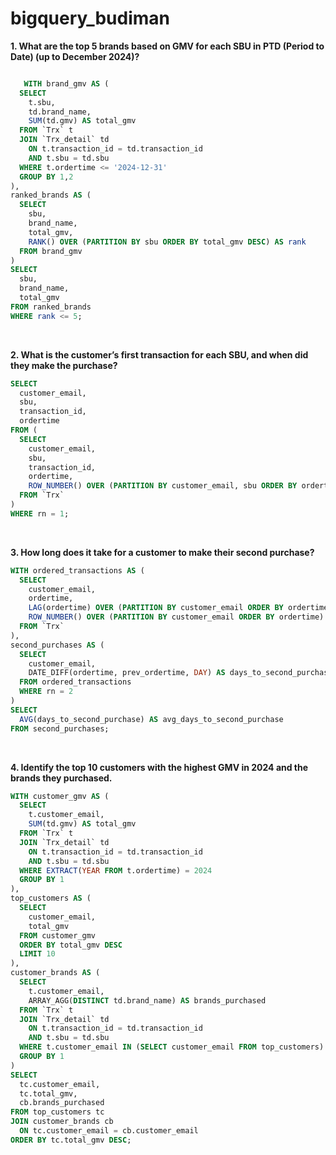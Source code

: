 # bigquery_budiman


**1. What are the top 5 brands based on GMV for each SBU in PTD (Period to Date) (up to December 2024)?** 
```sql

   WITH brand_gmv AS (
  SELECT 
    t.sbu,
    td.brand_name,
    SUM(td.gmv) AS total_gmv
  FROM `Trx` t
  JOIN `Trx_detail` td 
    ON t.transaction_id = td.transaction_id 
    AND t.sbu = td.sbu
  WHERE t.ordertime <= '2024-12-31'
  GROUP BY 1,2
),
ranked_brands AS (
  SELECT 
    sbu,
    brand_name,
    total_gmv,
    RANK() OVER (PARTITION BY sbu ORDER BY total_gmv DESC) AS rank
  FROM brand_gmv
)
SELECT 
  sbu,
  brand_name,
  total_gmv
FROM ranked_brands
WHERE rank <= 5;
```
<br>

**2. What is the customer’s first transaction for each SBU, and when did they make the purchase?**
```sql
SELECT 
  customer_email,
  sbu,
  transaction_id,
  ordertime
FROM (
  SELECT 
    customer_email,
    sbu,
    transaction_id,
    ordertime,
    ROW_NUMBER() OVER (PARTITION BY customer_email, sbu ORDER BY ordertime) AS rn
  FROM `Trx`
)
WHERE rn = 1;
```
<br>

**3. How long does it take for a customer to make their second purchase?**
```sql
WITH ordered_transactions AS (
  SELECT 
    customer_email,
    ordertime,
    LAG(ordertime) OVER (PARTITION BY customer_email ORDER BY ordertime) AS prev_ordertime,
    ROW_NUMBER() OVER (PARTITION BY customer_email ORDER BY ordertime) AS rn
  FROM `Trx`
),
second_purchases AS (
  SELECT 
    customer_email,
    DATE_DIFF(ordertime, prev_ordertime, DAY) AS days_to_second_purchase
  FROM ordered_transactions
  WHERE rn = 2
)
SELECT 
  AVG(days_to_second_purchase) AS avg_days_to_second_purchase
FROM second_purchases;
```
<br>

**4. Identify the top 10 customers with the highest GMV in 2024 and the brands they purchased.**
```sql
WITH customer_gmv AS (
  SELECT 
    t.customer_email,
    SUM(td.gmv) AS total_gmv
  FROM `Trx` t
  JOIN `Trx_detail` td 
    ON t.transaction_id = td.transaction_id 
    AND t.sbu = td.sbu
  WHERE EXTRACT(YEAR FROM t.ordertime) = 2024
  GROUP BY 1
),
top_customers AS (
  SELECT 
    customer_email,
    total_gmv
  FROM customer_gmv
  ORDER BY total_gmv DESC
  LIMIT 10
),
customer_brands AS (
  SELECT 
    t.customer_email,
    ARRAY_AGG(DISTINCT td.brand_name) AS brands_purchased
  FROM `Trx` t
  JOIN `Trx_detail` td 
    ON t.transaction_id = td.transaction_id 
    AND t.sbu = td.sbu
  WHERE t.customer_email IN (SELECT customer_email FROM top_customers)
  GROUP BY 1
)
SELECT 
  tc.customer_email,
  tc.total_gmv,
  cb.brands_purchased
FROM top_customers tc
JOIN customer_brands cb 
  ON tc.customer_email = cb.customer_email
ORDER BY tc.total_gmv DESC;
```
   
